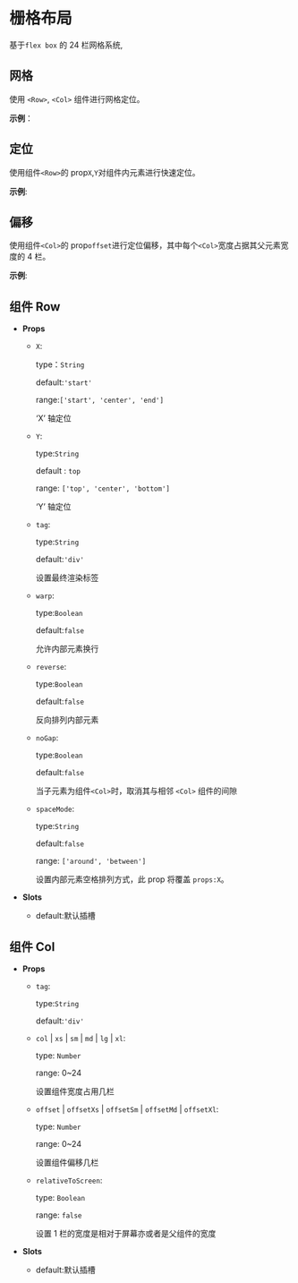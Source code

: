 <script setup>
import XYSelector from './XYSelector.vue'
import DemoOffset from './DemoOffset.vue'
import SetOffset from './SetOffset.vue'
import DemoGrid from './DemoGrid.vue'
import DemoRow from './DemoRow.vue'
</script>

# 栅格布局

基于`flex box` 的 24 栏网格系统,

## 网格

使用 `<Row>`, `<Col>` 组件进行网格定位。

**示例**：

<preview-demo-code comp-name="Grid" demo-name="DemoGrid">
  <demo-grid/>
</preview-demo-code>

## 定位

使用组件`<Row>`的 prop`X`,`Y`对组件内元素进行快速定位。

**示例**:

<XYSelector v-slot="props">
  <preview-demo-code comp-name="Grid" demo-name="DemoRow">
      <demo-row :row-x="props.X" :row-y="props.Y" />
  </preview-demo-code>
</XYSelector>

## 偏移

使用组件`<Col>`的 prop`offset`进行定位偏移，其中每个`<Col>`宽度占据其父元素宽度的 4 栏。

**示例**:

<SetOffset v-slot="props">
  <preview-demo-code comp-name="Grid" demo-name="DemoOffset">
    <DemoOffset :offset="props.offset" />
  </preview-demo-code>
</SetOffset>

## 组件 Row

- **Props**

  - `X`:

    type：`String`

    default:`'start'`

    range:`['start', 'center', 'end']`

    ‘X’ 轴定位

  - `Y`:

    type:`String`

    default : `top`

    range: `['top', 'center', 'bottom']`

    ‘Y’ 轴定位

  - `tag`:

    type:`String`

    default:`'div'`

    设置最终渲染标签

  - `warp`:

    type:`Boolean`

    default:`false`

    允许内部元素换行

  - `reverse`:

    type:`Boolean`

    default:`false`

    反向排列内部元素

  - `noGap`:

    type:`Boolean`

    default:`false`

    当子元素为组件`<Col>`时，取消其与相邻 `<Col>` 组件的间隙

  - `spaceMode`:

    type:`String`

    default:`false`

    range: `['around', 'between']`

    设置内部元素空格排列方式，此 prop 将覆盖 `props:X`。

- **Slots**

  - default:默认插槽

## 组件 Col

- **Props**

  - `tag`:

    type:`String`

    default:`'div'`

  - `col` | `xs` | `sm` | `md` | `lg` | `xl`:

    type: `Number`

    range: 0~24

    设置组件宽度占用几栏

  - `offset` | `offsetXs` | `offsetSm` | `offsetMd` | `offsetXl`:

    type: `Number`

    range: 0~24

    设置组件偏移几栏

  - `relativeToScreen`:

    type: `Boolean`

    range: `false`

    设置 1 栏的宽度是相对于屏幕亦或者是父组件的宽度

- **Slots**

  - default:默认插槽
